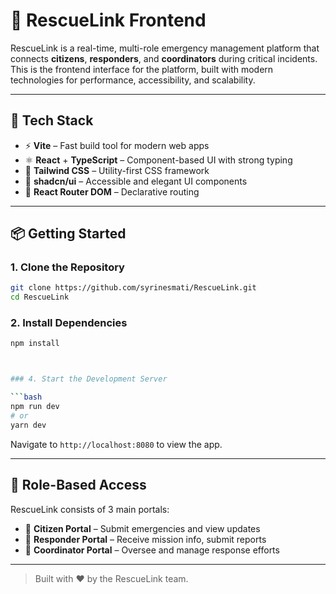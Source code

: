 # 🛟 RescueLink Frontend

RescueLink is a real-time, multi-role emergency management platform that connects **citizens**, **responders**, and **coordinators** during critical incidents. This is the frontend interface for the platform, built with modern technologies for performance, accessibility, and scalability.

---

## 🚀 Tech Stack

- ⚡ **Vite** – Fast build tool for modern web apps  
- ⚛️ **React** + **TypeScript** – Component-based UI with strong typing  
- 🎨 **Tailwind CSS** – Utility-first CSS framework  
- 🧩 **shadcn/ui** – Accessible and elegant UI components  
- 🔄 **React Router DOM** – Declarative routing  
 

---

## 📦 Getting Started

### 1. Clone the Repository

```bash
git clone https://github.com/syrinesmati/RescueLink.git
cd RescueLink
```

### 2. Install Dependencies

```bash
npm install



### 4. Start the Development Server

```bash
npm run dev
# or
yarn dev
```

Navigate to `http://localhost:8080` to view the app.

---


## 🔐 Role-Based Access

RescueLink consists of 3 main portals:
- 👤 **Citizen Portal** – Submit emergencies and view updates
- 🚒 **Responder Portal** – Receive mission info, submit reports
- 🧭 **Coordinator Portal** – Oversee and manage response efforts


---



> Built with ❤️ by the RescueLink team.
